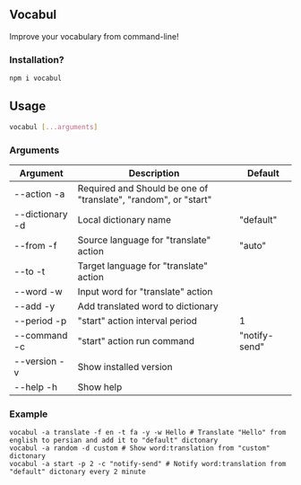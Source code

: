 ## Vocabul
Improve your vocabulary from command-line!

### Installation?
```bash
npm i vocabul
```
## Usage
```bash
vocabul [...arguments]
```

### Arguments
| Argument | Description | Default |
|-|-|-|
| --action -a | Required and Should be one of "translate", "random", or "start" | |
| --dictionary -d | Local dictionary name | "default" |
| --from -f | Source language for "translate" action | "auto" |
| --to -t | Target language for "translate" action | |
| --word -w | Input word for "translate" action | |
| --add -y | Add translated word to dictionary | |
| --period -p | "start" action interval period | 1 |
| --command -c | "start" action run command | "notify-send" |
| --version -v | Show installed version | |
| --help -h | Show help | |

### Example
```terminal
vocabul -a translate -f en -t fa -y -w Hello # Translate "Hello" from english to persian and add it to "default" dictonary
vocabul -a random -d custom # Show word:translation from "custom" dictonary
vocabul -a start -p 2 -c "notify-send" # Notify word:translation from "default" dictonary every 2 minute
```
